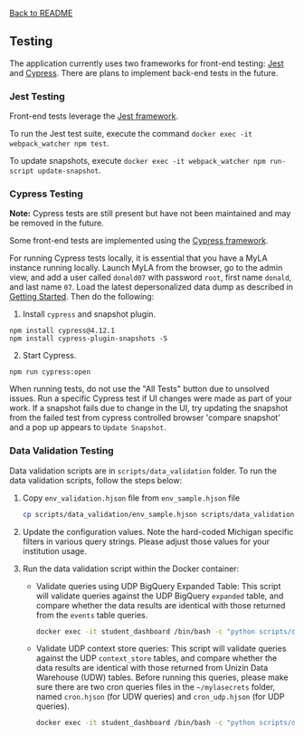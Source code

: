[Back to README](../README.md)

## Testing

The application currently uses two frameworks for front-end testing: [Jest](https://jestjs.io/) and [Cypress](https://www.cypress.io/). There are plans to implement back-end tests in the future.

### Jest Testing

Front-end tests leverage the [Jest framework](https://jestjs.io/).

To run the Jest test suite, execute the command `docker exec -it webpack_watcher npm test`.

To update snapshots, execute `docker exec -it webpack_watcher npm run-script update-snapshot`.

### Cypress Testing

**Note:** Cypress tests are still present but have not been maintained and may be removed in the future.

Some front-end tests are implemented using the [Cypress framework](https://www.cypress.io/).

For running Cypress tests locally, it is essential that you have a MyLA instance running locally.
Launch MyLA from the browser, go to the admin view, and add a user called `donald07` with password `root`,
first name `donald`, and last name `07`.
Load the latest depersonalized data dump as described in [Getting Started](getting_started.md).
Then do the following:

1. Install `cypress` and snapshot plugin.
```
npm install cypress@4.12.1
npm install cypress-plugin-snapshots -S
```

2. Start Cypress.
```
npm run cypress:open
```

When running tests, do not use the "All Tests" button due to unsolved issues.
Run a specific Cypress test if UI changes were made as part of your work.
If a snapshot fails due to change in the UI, try updating the snapshot from the failed test from cypress controlled
browser 'compare snapshot' and a pop up appears to `Update Snapshot`.

### Data Validation Testing

Data validation scripts are in `scripts/data_validation` folder.
To run the data validation scripts, follow the steps below:

1. Copy `env_validation.hjson` file from `env_sample.hjson` file
   ```sh
   cp scripts/data_validation/env_sample.hjson scripts/data_validation/env_validation.hjson
   ```

2. Update the configuration values. Note the hard-coded Michigan specific filters in various query strings.
Please adjust those values for your institution usage.

3. Run the data validation script within the Docker container:

   - Validate queries using UDP BigQuery Expanded Table:
   This script will validate queries against the UDP BigQuery `expanded` table,
   and compare whether the data results are identical with those returned from the `events` table queries.
     ```sh
     docker exec -it student_dashboard /bin/bash -c "python scripts/data_validation/validate_udp_events_vs_expanded.py"
     ```

   - Validate UDP context store queries: This script will validate queries against the UDP `context_store` tables, and
   compare whether the data results are identical with those returned from Unizin Data Warehouse (UDW) tables.
   Before running this queries, please make sure there are two cron queries files in the `~/mylasecrets` folder, named `cron.hjson` (for UDW queries) and `cron_udp.hjson` (for UDP queries).
     ```sh
     docker exec -it student_dashboard /bin/bash -c "python scripts/data_validation/validate_udw_vs_udp.py"
     ```
